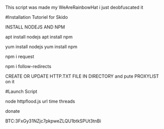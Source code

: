 This script was made my WeAreRainbowHat i just deobfuscated it

#Installation Tutoriel for Skido

INSTALL NODEJS AND NPM

apt install nodejs apt install npm

yum install nodejs yum install npm

npm i request

npm i follow-redirects

CREATE OR UPDATE HTTP.TXT FILE IN DIRECTORY and pute PROXYLIST on it

#Launch Script

node httpflood.js url time threads

donate

BTC:3FxGy31NZjc7pkpweZLQU1btkSPUt3tnBi
